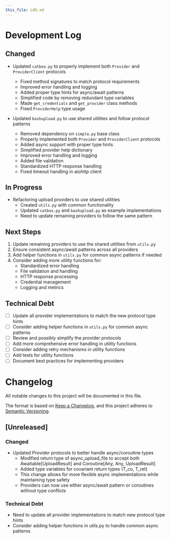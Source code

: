 ```yaml
---
this_file: LOG.md
---
```


# Development Log

## Changed

- Updated `catbox.py` to properly implement both `Provider` and `ProviderClient` protocols
  - Fixed method signatures to match protocol requirements
  - Improved error handling and logging
  - Added proper type hints for async/await patterns
  - Simplified code by removing redundant type variables
  - Made `get_credentials` and `get_provider` class methods
  - Fixed `ProviderHelp` type usage

- Updated `bashupload.py` to use shared utilities and follow protocol patterns
  - Removed dependency on `simple.py` base class
  - Properly implemented both `Provider` and `ProviderClient` protocols
  - Added async support with proper type hints
  - Simplified provider help dictionary
  - Improved error handling and logging
  - Added file validation
  - Standardized HTTP response handling
  - Fixed timeout handling in aiohttp client

## In Progress

- Refactoring upload providers to use shared utilities
  - Created `utils.py` with common functionality
  - Updated `catbox.py` and `bashupload.py` as example implementations
  - Need to update remaining providers to follow the same pattern

## Next Steps

1. Update remaining providers to use the shared utilities from `utils.py`
2. Ensure consistent async/await patterns across all providers
3. Add helper functions in `utils.py` for common async patterns if needed
4. Consider adding more utility functions for:
   - Standardized error handling
   - File validation and handling
   - HTTP response processing
   - Credential management
   - Logging and metrics

## Technical Debt

- [ ] Update all provider implementations to match the new protocol type hints
- [ ] Consider adding helper functions in `utils.py` for common async patterns
- [ ] Review and possibly simplify the provider protocols
- [ ] Add more comprehensive error handling in utility functions
- [ ] Consider adding retry mechanisms in utility functions
- [ ] Add tests for utility functions
- [ ] Document best practices for implementing providers

# Changelog

All notable changes to this project will be documented in this file.

The format is based on [Keep a Changelog](https://keepachangelog.com/en/1.0.0/),
and this project adheres to [Semantic Versioning](https://semver.org/spec/v2.0.0.html).

## [Unreleased]

### Changed
- Updated Provider protocols to better handle async/coroutine types
  - Modified return type of async_upload_file to accept both Awaitable[UploadResult] and Coroutine[Any, Any, UploadResult]
  - Added type variables for covariant return types (T_co, T_ret)
  - This change allows for more flexible async implementations while maintaining type safety
  - Providers can now use either async/await pattern or coroutines without type conflicts

### Technical Debt
- Need to update all provider implementations to match new protocol type hints
- Consider adding helper functions in utils.py to handle common async patterns

